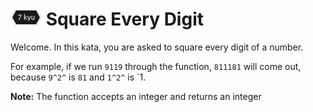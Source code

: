 # ![7kyu badge](./.codewars-badges/7kyu.png) Square Every Digit

Welcome. In this kata, you are asked to square every digit of a number.

For example, if we run `9119` through the function, `811181` will come out, because `9^2^` is `81` and `1^2^` is `1.

**Note:** The function accepts an integer and returns an integer